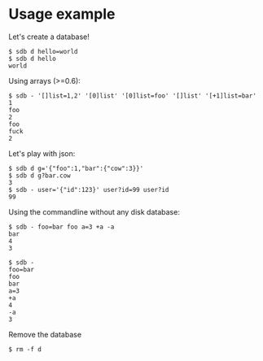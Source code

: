 Usage example
=============

Let's create a database!

	$ sdb d hello=world
	$ sdb d hello
	world

Using arrays (>=0.6):

	$ sdb - '[]list=1,2' '[0]list' '[0]list=foo' '[]list' '[+1]list=bar'
	1
	foo
	2
	foo
	fuck
	2

Let's play with json:

	$ sdb d g='{"foo":1,"bar":{"cow":3}}'
	$ sdb d g?bar.cow
	3
	$ sdb - user='{"id":123}' user?id=99 user?id
	99

Using the commandline without any disk database:

	$ sdb - foo=bar foo a=3 +a -a
	bar
	4
	3

	$ sdb -
	foo=bar
	foo
	bar
	a=3
	+a
	4
	-a
	3
	
Remove the database

	$ rm -f d
